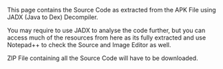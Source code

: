 This page contains the Source Code as extracted from the APK File using JADX (Java to Dex) Decompiler.

You may require to use JADX to analyse the code further, but you can access much of the resources from here as its fully extracted and use Notepad++ to check the Source and Image Editor as well.

ZIP File containing all the Source Code will have to be downloaded.
